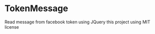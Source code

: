 TokenMessage
============

Read message from facebook token using JQuery
this project using MIT license
